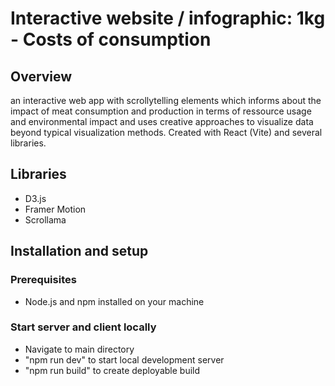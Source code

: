 # Interactive website / infographic: 1kg - Costs of consumption

## Overview
an interactive web app with scrollytelling elements which informs about the impact of meat consumption and production in terms of ressource usage and environmental impact and uses creative approaches to visualize data beyond typical visualization methods.
Created with React (Vite) and several libraries.

## Libraries
* D3.js
* Framer Motion
* Scrollama

## Installation and setup

### Prerequisites
* Node.js and npm installed on your machine

### Start server and client locally
* Navigate to main directory
* "npm run dev" to start local development server
* "npm run build" to create deployable build

   


